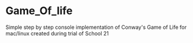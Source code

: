 # Game_Of_life
Simple step by step console implementation of Conway's Game of Life for mac/linux created during trial of School 21
